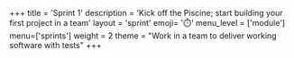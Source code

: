 +++
title = 'Sprint 1'
description = 'Kick off the Piscine; start building your first project in a team'
layout = 'sprint'
emoji= '⏱️'
menu_level = ['module']
menu=['sprints']
weight = 2
theme = "Work in a team to deliver working software with tests"
+++

